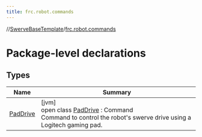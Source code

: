 ```yaml
---
title: frc.robot.commands
---
```

//[SwerveBaseTemplate](../../index.html)/[frc.robot.commands](index.html)



# Package-level declarations



## Types


| Name | Summary |
|---|---|
| [PadDrive](-pad-drive/index.html) | [jvm]<br>open class [PadDrive](-pad-drive/index.html) : Command<br>Command to control the robot's swerve drive using a Logitech gaming pad. |

